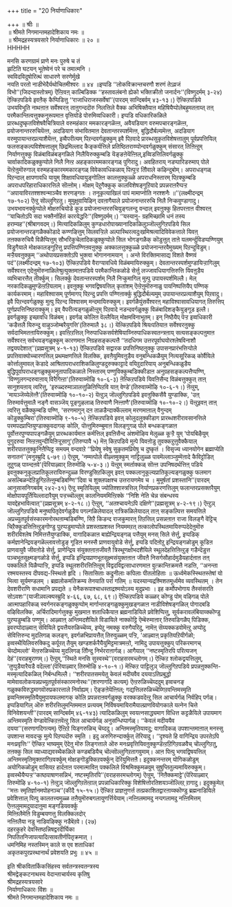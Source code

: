 +++
title = "20 निर्याणाधिकारः"

+++
॥ श्रीः ॥  
॥ श्रीमते निगमान्तमहादेशिकाय नमः ॥  
॥ श्रीमद्रहस्यत्रयसारे निर्याणाधिकारः ॥ २० ॥  
HHHHH  
  
मनसि करणग्रामं प्राणे मनः पुरुषे च तं  
झटिति घटयन् भूतेष्वेनं परे च तमात्मनि ।  
स्वविदविदुषोरित्थं साधारणे सरणेर्मुखे  
नयति परतो नाडीभेदैर्यथोचितमीश्वरः ॥ ४४ ॥इप्पडि ‘‘लोकविक्रान्तचरणौ शरणं तेऽव्रजं विभो’’(जिदन्दास्तोत्रम्) ऎऩ्ऱिवऩ् काल्बिडिक्क ‘‘हस्तावलंबनो ह्येको भक्तिक्रीतो जनार्दनः’’(विष्णुदर्मम् ३-२४) ऎऩ्किऱपडिये इवऩैक् कैप्पिडित्तु ‘‘राजाधिराजस्सर्वेषां’’(पारदम् सान्दिबर्वम् ४३-१३।) ऎऩ्किऱपडिये उभयविभूति नाथऩाऩ सर्वेश्वरऩ् ताऩुगन्ददॊरु निलत्तिले वैक्क अभिषिक्तैयाऩ महिषियैप्पोलेबहुमतऩाय्त् तऩ् परमैकान्तित्वत्तुक्कनुरूपमाऩ वृत्तियोडे पोरुमिव्वधिकारी। इप्पडि वधिकारिकळिले प्रारब्धदुष्कृतविशेषवैचित्रियाले वरुमहंकार ममकारङ्गळॆऩ्ऩ, अवैयडियाग वरुमपचारङ्गळॆऩ्ऩ, प्रयोजनान्तररुचियॆऩ्ऩ, अदडियाग संभावितमाऩ देवतान्तरस्पर्शमॆऩ्ऩ, बुद्धिदौर्बल्यमॆऩ्ऩ, अदडियाग वरुमुपायान्तरप्रत्याशैयॆऩ्ऩ, इव्वैपरीत्यम् पिऱन्दवर्गळुक्कुम् इवै पिऱवादे प्रारब्धसुकृतविशेषत्तालुम् पूर्वप्रपत्तियिल् फलसङ्कल्पविशेषत्तालुम् छिद्रमिल्लाद कैङ्कर्यत्तिले प्रतिष्ठितराय्प्पोन्दवर्गळुक्कुम् संसारत् तिऩिऩ्ऱुम् निर्याणत्तुक्कु विळंबाविळंबङ्गळिले निलैयिरुक्कुम्बडि यॆङ्ङऩेयॆऩ्ऩिल्,इव्विडत्तिलिवर्गळुक्कु चार्वाकादिकळुक्कुप्पोले निलै निऩ्ऱ अहङ्कारममकारङ्गळ् पुगिरादु। अवहितराय् नडप्पारिडरुमाप् पोले यॆऩ्ऱेऩुमॊरुगाल् वरुमहङ्कारममकारङ्गळ् विवेकावधिकळाय् पिऩ्पुऱ्ऱ तौिवाले कऴिन्दुबोम्। अपराधङ्गळ् पिऱन्दाल् क्षापणावधि यायुम् शिक्षावधियायुङ्गोलिऩ कालत्तुक्कुळ्ळे अपराधनिस्तारम् पिऱक्कुम्बडि अपराधपरिहाराधिकारत्तिले सॊऩ्ऩोम्। मोक्षम् पॆऱुगैक्कुक् कालविशेषङ्गुऱियादे प्रपन्नराऩरैप्पऱ्ऱ ‘‘अपायाविरतश्शश्वन्माञ्चैव शरणङ्गतः । तनूकृत्याखिलं पापं मामाप्नोति नरश्शनैः ॥’’(लक्ष्मीदन्द्रम् १७-१०२) ऎऩ्ऱु सॊल्लुगिऱतु। मुमुक्षुवायिऴिन् दवऩागैयाले प्रयोजनान्तररुचि निलै निऱ्कवुण्डागादु। उभयभावनर्क्कुप्पोले मोक्षरुचियोडे कूड प्रयोजनान्तररुचियुङ्गलन्दु वन्दाल् इवऩुक्कु हितपरऩाऩ वीश्वरऩ् ‘‘याचितोऽपि सदा भक्तैर्नाहितं कारयेद्धरिः’’(विष्णुदर्मम्।) ‘‘यस्यानु- ग्रहमिच्छामि धनं तस्य हराम्यह’’(श्रीबागवदम्।) मित्यादिकळिलुम् कुण्डधारोपाख्यानादिकळिलुञ्जॊल्लुगिऱपडिये सिल प्रयोजनान्तरङ्गळैक्कॊडादे कण्णऴित्तुम् सिलवऱ्ऱिले अल्पास्थिरत्वदुःखमिश्रत्वादिविवेकत्ताले यिवऩ् तऩक्करुचियै विळैप्पित्तुम् सौभरिकुचेलादिकळुक्कुप्पोले सिल भोगङ्गळैक् कॊडुत्तुत् ताऩे यलमर्न्दुविडप्पण्णियुम् विडुगैयाले मोक्षकालङ्गुऱित्तु प्रपत्तिपण्णिऩवऩुक्कु अक्कालत्तुक्कुळ्ळे प्रयोजनान्तरवैमुख्यम् पिऱन्दुविडुम्। मऱ्ऱैयवऩुक्कुम् ‘‘अथोपायप्रसक्तोऽपि भुक्त्वा भोगाननामयान् । अन्ते विरक्तिमासाद्य विशते वैष्णवं पदं’’(लक्ष्मीदन्द्रम् १७-१०३) ऎऩ्किऱपडिये वैराग्यावधिये विळंबमायिरुक्कुम्। देवतान्तरस्पर्शमुण्डायिऱ्ऱागिलुम् सर्वेश्वरऩ् एदेऩुमॊरुनाळिलेश्रुत्युक्तमाऩपडिये परमैकान्तिकळोडे सेर्त्तु लज्जावधियागत्तिरुत्ति यिवऩुडैय व्यभिचारत्तैत् तीर्क्कुम्। सिलर्क्कु देवतान्तरस्पर्शम् निलै निऱ्कुमागिल् मुऩ्पु उपायस्पर्शमिल्लै। मेल् नरकादिकळुमुण्डॆऩ्ऱऱियलाम्। इवऩुक्कु भगवद्विषयत्तिल् कृतांशम् ऎऩ्ऱेऩुमॊरुनाळु पायनिष्पत्तियैप् पण्णिक् कार्यकरमाम्। महाविश्वासम् पूर्णमागप् पिऱन्दु प्रपत्ति पण्णिऩार्क्कु बुद्धिदौर्बल्यमुम् उपायान्तरप्रत्याशैयुम् पिऱवादु। इवै पिऱन्दवर्गळुक्कु मुऩ्पु पिऱन्द विश्वासम् मन्दमायिरुक्कुम्। इवर्गळैयुंसर्वेश्वरऩ् महाविश्वासावधियागत् तिरुत्तिप् पूर्णप्रपत्तिनिष्ठराक्कुम्। इव् वैपरीत्यङ्गळुळॊऩ्ऱुम् पिऱवादे नडन्दवर्गळुक्कु विळंबादिशङ्कैयुङ्गूड इल्लै। इवर्गळुक्कु इच्छावधि विळंबम्। इवर्गळ् कोलिऩ वॆल्लैयिल् मोक्षमविनाभूतम्। इन् निष्ठैयैप् पॆऱ्ऱ इव्वधिकारी 'कडैत्तलै यिरुन्दु वाऴुञ्जोम्बरैयुगत्ति'(तिरुमालै ३८।) यॆऩ्किऱपडिये श्रियःपतियाऩ सर्वेश्वरऩुक्कु सर्वदाभिमतऩायिरुक्कुम्। इवऩ्ऱिऱत्तिल् निरुपाधिकसर्वशेषियाय्निरुपाधिकस्वतन्त्रऩाय् सत्यसङ्कल्पऩुमाऩ सर्वेश्वरऩ् सर्वभयङ्गळुक्कुम् कारणमाऩ निग्रहसङ्कल्पत्तै ‘‘तदधिगम उत्तरपूर्वाघयोरश्लेषविनाशौ तद्वयपदेशात्’’(प्रह्मसूत्रम् ४-१-१३) ऎऩ्किऱपडिये सद्वारक प्रपत्तिनिष्ठऩुक्कु उपासनप्रारंभत्तिऱ्पोले प्रपत्तिवाक्योच्चारणत्तिल् प्रथमक्षणत्तिले विलक्कि, इवऩैयुमिवऩुडैय वनुबन्धिकळैयुम् नित्यसूरिकळ् कोर्वैयिले कोर्त्तालुमावल् कॆडादे आश्रितापराधराशिकळिलुण्डदुरुक्काट्टादे वयिऱुदारियाय् अनुबन्धिकळुडैय बुद्धिपूर्वापराधङ्गळुक्कुमनुतापादिकळाले निस्तारम् पण्णुविक्कुम्बडिक्कीडाऩ अनुग्रहसङ्कल्पत्तैप्पण्णि, 'विण्णुलगन्दरुवाऩाय् विरैगिऩ्ऱा'(तिरुवाय्मॊऴि १०-६-३) ऩॆऩ्किऱपडिये यिवऩिसैन्द विळंबत्तुक्कुत् ताऩ् सानुशयऩाय् त्वरित्तु, 'इरुळ्दरुमाञालत्तुळिऩिप्पिऱवि याऩ् वेण्डे'(तिरुवाय्मॊऴि १०-६-१।) ऩॆऩ्ऱुम्, 'मायञ्जॆय्येलॆऩ्ऩै'(तिरुवाय्मॊऴि १०-१०-२) यॆऩ्ऱुञ् जॊल्लुगिऱपडिये इवऩुक्किसैवै युण्डाक्कि, 'उऩ् तिरुमार्वत्तुमालै नङ्गै वासञ्जॆय् पूङ्गुऴलाळ् तिरुवाणै निऩ्ऩाणै'(तिरुवाय्मॊऴि १०-१०-२।) यॆऩ्ऱुइवऩ् ताऩ् त्वरित्तु वळैक्कुम्बडि पण्णि, 'सरणमागुन् दऩ ताळडैन्दार्क्कॆल्लाम् मरणमाऩाल् वैगुन्दम् कॊडुक्कुम्बिरा'(तिरुवाय्मॊऴि ९-१०-५) ऩॆऩ्किऱपडिये इवऩ् कोलुदलुक्कीडाग प्रारब्धशरीरावसानत्तिले परमपदप्राप्तियुण्डाक्कुवदागक् कोलि, पॊऩ्ऩुमिरुम्बुमाऩ विलङ्गुगळ् पोले बन्धकङ्गळाऩ पूर्वोत्तरपुण्यपापङ्गळैयुम् प्रारब्धकार्यमाऩ कर्मत्तिल् इवऩिसैन्द अंशमॊऴिय मेलुळ्ळ कूऱ्ऱै युम् 'पोयबिऴैयुम् पुगुदरुवा निऩ्ऱऩवुन्दीयिऩिऱ्ऱूसागु'(तिरुप्पावै ५) मॆऩ् किऱपडिये मुऩ्पे यिवऩोडु तुवक्कऱुत्तुवैक्कैयाल् शरीरपातत्तुक्कुनिऩैप्पिट्ट समयम् वन्दवाऱे ‘‘प्रियेषु स्वेषु सुकृतमप्रियेषु च दुष्कृतं । विसृज्य ध्यानयोगेन ब्रह्माप्येति सनातनं’’(मनुस्म्रुदि ६-७९।) ऎऩ्ऱुम्, 'नम्मऩ्पोले वीऴ्त्तमुक्कुम् नाट्टिलुळ्ळ पावमॆल्लाञ्जुम्मॆऩादे कैविट्टोडित् तूऱुगळ् पाय्न्दऩवे'(पॆरियाऴ्वार् तिरुमॊऴि ५-४-३।) यॆऩ्ऱुम् स्मर्ताक्कळ् सॊऩ्ऩ उपनिषदर्थत्तिऩ् पडिये इवऩुक्कनुकूलप्रातिकूलरायिरुन्दुळ्ळ विरण्डुसिऱकिलुम् इवऩ् पक्कलानुकूल्यप्रातिकूल्यङ्गळुक्कु फलमाग असल्बिळन्देऱिडुगिऱतॆऩ्ऩुम्बडिबण्णि‘‘दिवा च शुक्लपक्षश्च उत्तरायणमेव च । मुमूर्षतां प्रशस्तानि’’(पारदम् आनुसासनिगबर्वम् २४२-३१) ऎऩ्ऱु स्मृतियिलुम् ज्योतिश्शास्त्रत्तिल् निर्याणप्रकरणत्तिलुम् फलान्तरप्रसक्तरैयुम् मोक्षोपायपूर्तियिल्लादारैयुम् पऱ्ऱच्चॊल्लुम् कालनियममिऩ्ऱिक्के ‘‘निशि नेति चेन्न संबन्धस्य यावद्देहभावित्वात्’’(प्रह्मसूत्रम् ४-२-१८।) ऎऩ्ऱुम्, ‘‘अतश्चायनेऽपि दक्षिणे’’(प्रह्मसूत्रम् ४-२-१९।) ऎऩ्ऱुञ् जॊल्लुगिऱपडिये मनुष्यपितृदेवर्गळुडैय पगल्गळिलेयादल् रात्रिकळिलेयादल् ताऩ् सङ्कल्पित्त समयत्तिले अप्रच्युतपूर्वसंस्कारमनोरथऩाम्बडिबण्णि, सिऱै किडन्द राजकुमारऩ् तिऱत्तिल् प्रसन्नऩाऩ राजा विलङ्गै वॆट्टिच् चिऱैक्कूडत्तिऩिऩ्ऱुङ्गॊण्डु पुऱप्पडुमाप्पोले प्रशस्ताप्रशस्त नियममऱत् तत्कालोपस्थितमायिरुप्पदेदेऩुमॊरु शरीरविश्लेष निमित्तत्तैयुण्डाक्कि, वागादिकळाऩ बाह्येन्द्रियङ्गळ् पत्तैयुम् मनस् सिले सेर्त्तु, इप्पडिक् कर्मज्ञानेन्द्रियङ्गळॆल्लावत्तोडुङ् गूडिऩ मनस्सै प्राणवायुवोडे सेर्त्तु, इप्पडि पदिऩोऱु इन्द्रियङ्गळोडुम् कूडिऩ प्राणवायुवै जीवऩोडे सेर्त्तु, प्राणेन्द्रिय संयुक्तऩाऩजीवऩै त्रिस्थूणक्षोभदशैयिले स्थूलदेहत्तिऩिऩ्ऱुङ् गडैन्दॆडुत्त पञ्चभूतसूक्ष्मङ्गळोडे सेर्त्तु, इप्पडि इन्द्रियप्राणभूतसूक्ष्मसंयुक्तऩाऩ जीवऩै निसर्गसौहार्दमुडैयहार्दऩाऩ तऩ् पक्कलिले यिळैप्पाऱ्ऱि, इप्पडि स्थूलशरीरत्तिऩिऩ्ऱुम् विद्वदविद्वत्साधारणमाऩ वुत्क्रान्तिक्रमत्तै नडत्ति, ‘‘अनन्ता रश्मयस्तस्य दीपवद्य-स्स्थितो हृदि । सितासिताः कद्रुनीलाः कपिलाः पीतलोहिताः ॥ ऊर्ध्वमेकस्स्थितस्तेषां यो भित्वा सूर्यमण्डलम् । ब्रह्मलोकमतिक्रम्य तेनयाति परां गतिम् ॥ यदस्यान्यद्रश्मिशतमूर्ध्वमेव व्यवस्थितम् । तेन देवशरीराणि सधामानि प्रपद्यते ॥ येनैकरूपाश्चाधस्ताद्रश्मयोऽस्य मृदुप्रभाः । इह कर्मोपभोगाय तैस्संसरति सोऽवशः’’(याजीञवल्क्यस्म्रुदि ४-६६, ६७, ६८, ६९।) ऎऩ्किऱपडिये कळ्ळर् कॊण्डु पोम् वऴिगळ् पोले आत्मापहारिकळ् स्वर्गनरकङ्गळुक्कुप्पोम् मार्गान्तरङ्गळुक्कुमुखङ्गळाऩ नाडीविशेषङ्गळिल् पोगादबडि वऴिविलक्कि, अर्चिरादिमार्गत्तुक्कु मुखमाऩ शताधिकैयाऩ ब्रह्मनाडियिले प्रवेशिप्पित्तु, सूर्यकरावलंबियाय्क्कॊण्डु पुऱप्पडुम्बडि पण्णुम्। आऴ्वाऩ् अन्तिमदशैयिले विडायिले नाक्कॊट्टि ऎम्बॆरुमाऩार् तिरुवडिगळैप् पिडिक्क, इवरप्पोदाऴ्वाऩ् सॆवियिले द्वयत्तैयरुळिच्चॆय्य, इप्पेऱु नमक्कु वरुगैयरिदु, नामॆऩ् सॆय्यक्कडवोमॆऩ्ऱु अप्पोदु सेवित्तिरुन्द मुदलिगळ् कलङ्ग, इवर्गळभिप्रायत्तैत् तिरुवुळ्ळम् पऱ्ऱि, 'आऴ्वाऩ् प्रकृतियऱियीर्गळो; इव्वस्थैयिलिवरुक्किदु कर्पूरत् तैयुम् खण्डशर्करैयैयुमिट्टमात्रमऩ्ऱो, नामिदु उपायत्तुक्कुप् परिकरमागच् चॆय्दोमल्लो' मॆऩ्ऱरुळिच्चॆय्य मुदलिगळ् तौिन्दु निर्भरराऩार्गळ्। आगैयाल् ‘‘नष्टस्मृतिरपि परित्यजन् देहं’’(वराहबुराणम्।) ऎऩ्ऱुम्,‘‘स्थिते मनसि सुस्वस्थे’’(वराहसरमच्लोगम्।) ऎऩ्किऱ श्लोकद्वयत्तिलुम्, 'तुप्पुडैयारैयडै वदॆल्ला'(पॆरियाऴ्वार् तिरुमॊऴि ४-१०-१।) मॆऩ्किऱ पाट्टिलुञ् जॊल्लुगिऱपडिये प्रपन्नऩुक्कन्ति- मस्मृत्यादिकळिल् निर्बन्धमिल्लै। ‘‘शरीरपातसमयेतु केवलं मदीयवैव दययाऽतिप्रबुद्धो मामेवावलोकयन्नप्रच्युतपूर्वसंस्कारमनोरथः’’(शरणागदि कत्यम्) ऎऩ्ऱरुळिच्चॆय्ददुम् इव्वचनङ् गळुक्कविरुद्धमागवॊरुप्रकारत्ताले निर्वाह्यम्। ऎङ्ङऩेयॆऩ्ऩिल्; गद्यत्तिलरुळिच्चॆय्गिऱवन्तिमस्मृति इव्वन्तिमस्मृतियैयुमुपायफलमागक् कोलि प्रपन्नराऩवर्गळुक्कु वरक्कडवदॆऩ्ऱु सिल आचार्यर्गळ् निर्वहिप् पर्गळ्। इप्पडियागिल् ऒरु शरीरत्तिलुमन्तिममाऩ प्रत्ययम् निर्विषयमायिरामैयाल्प्राणवियोगकाले यत्नेन चित्ते विनिवेशयन्ती’’(पारदम् सान्दिबर्वम् ४६-१४३) त्यादिकळिलुम् स्वयत्नसाद्ध्यमाग विधित्त कट्टळैयिले उपायमाग अन्तिमस्मृति वेण्डावॆऩ्किऱऩवॆऩ्ऱु सिल आचार्यर्गळ् अनुसन्धिप्पार्गळ्। ‘‘केवलं मदीययैव दयया’’(सरणागदिगत्यम्) ऎऩ्ऱिऱे यिङ्गरुळिच् चॆय्ददु। अन्तिमस्मृतियावदु; वागादिकळ् उपशान्तमाऩाल् मनस्सु उपशान्त मावदऱ्कु मुऩ्पे पिऱप्पदॊरु स्मृति । इदु अरुगिरुन्दार्क्कुत् तॆरियादु। ‘‘दृश्यते हि वागिन्द्रिय उपरतेऽपि मनःप्रवृत्तिः’’ ऎऩ्किऱ भाष्यमुम् ऎदेऩु मॊरु लिङ्गत्ताले ऒरु मनःप्रवृत्तियिवऩुक्कुण्डॆऩ्ऱऱिगिऱवळवैच् चॊल्लुगिऱतु, तऩक्कु सिल व्याध्याद्यवस्थैकळिले कण्डबडियैच् चॊल्सॊल्लुगिऱतागवुमाम्। आऩ पिऩ्पु भगवद्विषयत्तिल् अन्तिमस्मृतिमुक्तरागिऱवर्क्कुम् मोक्षङ्गॊडुक्किऱवर्क्कुन् दॆरियुमित्तऩै। इदुक्कनन्तरम् योगिकळोडुम् अयोगिकळोडुम् वासियऱ हार्दऩाऩ परमात्माविऩ् पक्कलिले विश्रमिक्कुमळवुम् सुषुप्तितुल्यमायिरुक्कुम्। इव्वस्थैयैप्पऱ्ऱ‘‘काष्ठपाषाणसन्निभं, नष्टस्मृतिरपि’’(वराहसरमच्लोगम्) ऎऩ्ऱुम्, 'निऩैक्कमाट्टे'(पॆरियाऴ्वार् तिरुमॊऴि ४-१०-१) ऩॆऩ्ऱुञ् जॊल्लुगिऱतॆऩ्ऱाल् प्रपन्नाधिकारिक्कु विशेषित्तोरतिशयञ्जॊल्लिऱ् ऱागादु। इदुक्कुमेल् ‘‘मत्तः स्मृतिर्ज्ञानमपोहनञ्च’’(कीदै १५-१५।) ऎऩ्किऱ प्राज्ञऩुणर्त्त तत्प्रकाशितद्वारऩाय्क्कॊण्डु ब्रह्मनाडियिले प्रवेशित्ताल् पिऩ्पु कालतत्त्वमुळ्ळ तऩैयुमॊरुबगलायुणर्त्तियेयाम्।नऩ्ऩिलमामदु नऱ्पगलामदु नऩ्ऩिमित्तम्  
 ऎऩ्ऩलुमामदुयादाऩुमा मङ्गडियवर्क्कु  
 मिऩ्ऩिलैमेऩि विडुम्बयणत्तु विलक्किलदोर्  
 नऩ्ऩिलैया नडु नाडिवऴिक्कु नडैबॆऱवे। (२७)  
दहरकुहरे देवस्तिष्ठन्निषद्वरदीर्घिका  
निपतितनिजापत्यादित्सावतीर्णपितृक्रमात् ।  
धमनिमिह नस्तस्मिन् काले स एव शताधिकां  
अकृतकपुरप्रस्थानार्थं प्रवेशयति प्रभुः ॥ ४५ ॥  
  
इति श्रीकवितार्किकसिंहस्य सर्वतन्त्रस्वतन्त्रस्य  
श्रीमद्वेङ्कटनाथस्य वेदान्ताचार्यस्य कृतिषु  
श्रीमद्रहस्यत्रयसारे  
निर्याणाधिकारः विंशः ॥  
श्रीमते निगमान्तमहादेशिकाय नमः ॥